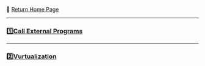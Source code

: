 :hotel: [Return Home Page](https://github.com/geophydog/geophydog.github.io/blob/master/README.md)

***

### :one:[Call External Programs](https://github.com/geophydog/Python/blob/master/Call-External-Programs/call.md)

***

### :two:[Vurtualization](https://github.com/geophydog/Python/blob/master/Plots-Virtualiation/Nice-Virtualization.md)
